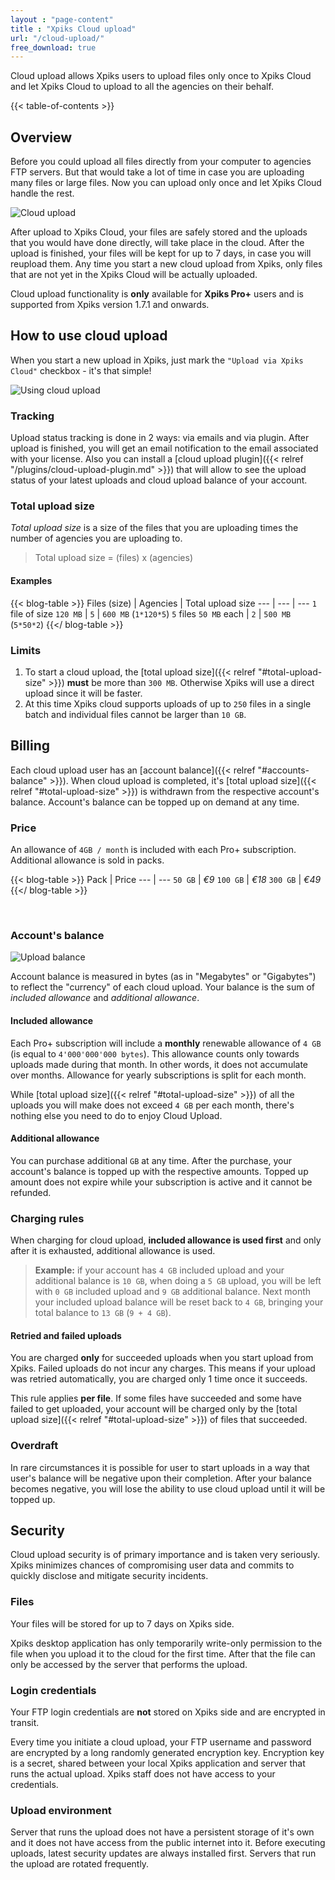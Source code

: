 ```yaml
---
layout : "page-content"
title : "Xpiks Cloud upload"
url: "/cloud-upload/"
free_download: true
---
```


Cloud upload allows Xpiks users to upload files only once to Xpiks Cloud and let Xpiks Cloud to upload to all the agencies on their behalf.

{{< table-of-contents >}}

## Overview

Before you could upload all files directly from your computer to agencies FTP servers. But that would take a lot of time in case you are uploading many files or large files. Now you can upload only once and let Xpiks Cloud handle the rest.

![Cloud upload](/images/posts/2022/xpiks-171/cloud-upload.png "Upload only once and let Xpiks take it from there")

After upload to Xpiks Cloud, your files are safely stored and the uploads that you would have done directly, will take place in the cloud. After the upload is finished, your files will be kept for up to 7 days, in case you will reupload them. Any time you start a new cloud upload from Xpiks, only files that are not yet in the Xpiks Cloud will be actually uploaded.

Cloud upload functionality is **only** available for **Xpiks Pro+** users and is supported from Xpiks version 1.7.1 and onwards.

## How to use cloud upload

When you start a new upload in Xpiks, just mark the `"Upload via Xpiks Cloud"` checkbox - it's that simple!

![Using cloud upload](/images/tutorials/uploading/cloud-upload.gif)

### Tracking

Upload status tracking is done in 2 ways: via emails and via plugin. After upload is finished, you will get an email notification to the email associated with your license. Also you can install a [cloud upload plugin]({{< relref "/plugins/cloud-upload-plugin.md" >}}) that will allow to see the upload status of your latest uploads and cloud upload balance of your account.

### Total upload size

*Total upload size* is a size of the files that you are uploading times the number of agencies you are uploading to.

> Total upload size = (files) x (agencies)

#### Examples

{{< blog-table >}}
Files (size) | Agencies | Total upload size
--- | --- | ---
`1` file of size `120 MB` | `5` | `600 MB` (`1*120*5`)
`5` files `50 MB` each | `2` | `500 MB` (`5*50*2`)
{{</ blog-table >}}

### Limits

1. To start a cloud upload, the [total upload size]({{< relref "#total-upload-size" >}}) **must** be more than `300 MB`. Otherwise Xpiks will use a direct upload since it will be faster.
2. At this time Xpiks cloud supports uploads of up to `250` files in a single batch and individual files cannot be larger than `10 GB`.

## Billing

Each cloud upload user has an [account balance]({{< relref "#accounts-balance" >}}). When cloud upload is completed, it's [total upload size]({{< relref "#total-upload-size" >}}) is withdrawn from the respective account's balance. Account's balance can be topped up on demand at any time.

### Price

An allowance of `4GB / month` is included with each Pro+ subscription. Additional allowance is sold in packs.

{{< blog-table >}}
Pack | Price
--- | ---
`50 GB` | _€9_
`100 GB` | _€18_
`300 GB` | _€49_
{{</ blog-table >}}

<br />

### Account's balance

![Upload balance](/images/tutorials/uploading/cloud-upload-balance.png "Account's balance as seen in the cloud upload plugin")

Account balance is measured in bytes (as in "Megabytes" or "Gigabytes") to reflect the "currency" of each cloud upload. Your balance is the sum of _included allowance_ and _additional allowance_.

#### Included allowance

Each Pro+ subscription will include a **monthly** renewable allowance of `4 GB` (is equal to `4'000'000'000 bytes`). This allowance counts only towards uploads made during that month. In other words, it does not accumulate over months. Allowance for yearly subscriptions is split for each month.

While [total upload size]({{< relref "#total-upload-size" >}}) of all the uploads you will make does not exceed `4 GB` per each month, there's nothing else you need to do to enjoy Cloud Upload.

#### Additional allowance

You can purchase additional `GB` at any time. After the purchase, your account's balance is topped up with the respective amounts. Topped up amount does not expire while your subscription is active and it cannot be refunded.

### Charging rules

When charging for cloud upload, **included allowance is used first** and only after it is exhausted, additional allowance is used.

> **Example:** if your account has `4 GB` included upload and your additional balance is `10 GB`, when doing a `5 GB` upload, you will be left with `0 GB` included upload and `9 GB` additional balance. Next month your included upload balance will be reset back to `4 GB`, bringing your total balance to `13 GB` (`9 + 4 GB`).

#### Retried and failed uploads

You are charged **only** for succeeded uploads when you start upload from Xpiks. Failed uploads do not incur any charges. This means if your upload was retried automatically, you are charged only 1 time once it succeeds.

This rule applies **per file**. If some files have succeeded and some have failed to get uploaded, your account will be charged only by the [total upload size]({{< relref "#total-upload-size" >}}) of files that succeeded.

### Overdraft

In rare circumstances it is possible for user to start uploads in a way that user's balance will be negative upon their completion. After your balance becomes negative, you will lose the ability to use cloud upload until it will be topped up.

## Security

Cloud upload security is of primary importance and is taken very seriously. Xpiks minimizes chances of compromising user data and commits to quickly disclose and mitigate security incidents.

### Files

Your files will be stored for up to 7 days on Xpiks side.

Xpiks desktop application has only temporarily write-only permission to the file when you upload it to the cloud for the first time. After that the file can only be accessed by the server that performs the upload.

### Login credentials

Your FTP login credentials are **not** stored on Xpiks side and are encrypted in transit.

Every time you initiate a cloud upload, your FTP username and password are encrypted by a long randomly generated encryption key. Encryption key is a secret, shared between your local Xpiks application and server that runs the actual upload. Xpiks staff does not have access to your credentials.

### Upload environment

Server that runs the upload does not have a persistent storage of it's own and it does not have access from the public internet into it. Before executing uploads, latest security updates are always installed first. Servers that run the upload are rotated frequently.